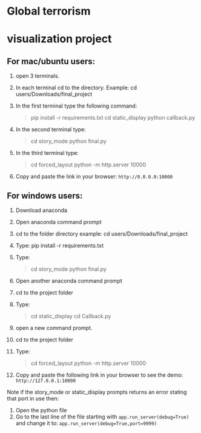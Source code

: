 # Global terrorism
# visualization project


## For mac/ubuntu users:

1. open 3 terminals.
2. In each terminal cd to the directory. Example: cd users/Downloads/final_project
3. In the first terminal type the following command:
	> pip install -r requirements.txt
	> cd static_display
	> python callback.py
4. In the second terminal type:
	> cd story_mode 
	> python final.py

5. In the third terminal type:
	> cd forced_layout
	> python -m http.server 10000

6. Copy and paste the link in your browser: ```http://0.0.0.0:10000```



## For windows users:

1. Download anaconda
2. Open anaconda command prompt
3. cd to the folder directory example: cd users/Downloads/final_project
4. Type: pip install -r requirements.txt
5. Type: 
	> cd story_mode
	> python final.py

6. Open another anaconda command prompt
7. cd to the project folder
8. Type:
	> cd static_display
	> cd Callback.py

9. open a new command prompt.
10. cd to the project folder
11. Type:
	> cd forced_layout
	> python -m http.server 10000
12. Copy and paste the following link in your browser to see the demo: ```http://127.0.0.1:10000```



Note if the story_mode or static_display prompts returns an error stating that port in use then:
1. Open the python file
2. Go to the last line of the file starting with ```app.run_server(debug=True)``` and change it to: ```app.run_server(debug=True,port=9999)```
